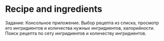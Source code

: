 # Recipe and ingredients

Задание:
Консольное приложение.
Выбор рецепта из списка, просмотр его ингридиентов и количества нужных ингридиентов, калорийности.
Поиск рецепта по сету ингридиентов и количеству ингридиентов.
